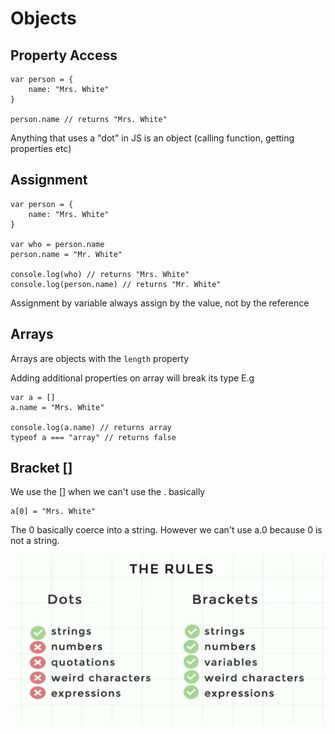 # Objects

## Property Access

```
var person = {
    name: "Mrs. White"
}

person.name // returns "Mrs. White"
```

Anything that uses a "dot" in JS is an object (calling function, getting properties etc)

## Assignment

```
var person = {
    name: "Mrs. White"
}

var who = person.name
person.name = "Mr. White"

console.log(who) // returns "Mrs. White"
console.log(person.name) // returns "Mr. White"
```

Assignment by variable always assign by the value, not by the reference

## Arrays

Arrays are objects with the `length` property

Adding additional properties on array will break its type
E.g

```
var a = []
a.name = "Mrs. White"

console.log(a.name) // returns array
typeof a === "array" // returns false
```

## Bracket []

We use the [] when we can't use the . basically

```
a[0] = "Mrs. White"

```

The 0 basically coerce into a string. However we can't use a.0 because 0 is not a string.

![When to use bracket vs dot](../../assets/bracketVsDots.png)
